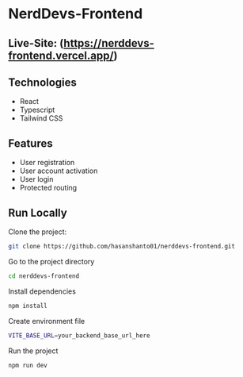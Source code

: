 # NerdDevs-Frontend

## Live-Site: (https://nerddevs-frontend.vercel.app/)

## Technologies

- React
- Typescript
- Tailwind CSS

## Features

- User registration
- User account activation
- User login
- Protected routing

## Run Locally

Clone the project:

```bash
git clone https://github.com/hasanshanto01/nerddevs-frontend.git
```

Go to the project directory

```bash
cd nerddevs-frontend
```

Install dependencies

```bash
npm install
```

Create environment file

```bash
VITE_BASE_URL=your_backend_base_url_here
```

Run the project

```bash
npm run dev
```
